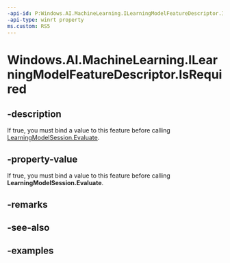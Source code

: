 ```yaml
---
-api-id: P:Windows.AI.MachineLearning.ILearningModelFeatureDescriptor.IsRequired
-api-type: winrt property
ms.custom: RS5
---
```


<!-- Property syntax.
public bool IsRequired { get; }
-->

# Windows.AI.MachineLearning.ILearningModelFeatureDescriptor.IsRequired

## -description
If true, you must bind a value to this feature before calling [LearningModelSession.Evaluate](learningmodelsession_evaluate_291797498.md).

## -property-value
If true, you must bind a value to this feature before calling **LearningModelSession.Evaluate**.

## -remarks

## -see-also

## -examples

